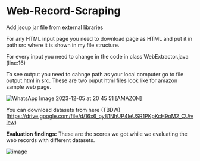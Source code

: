 # Web-Record-Scraping

Add jsoup jar file from external libraries

For any HTML input page you need to download page as HTML and put it in path src where it is shown in my file structure.

For every input you need to change in the code in class WebExtractor.java (line:16)

To see output you need to cahnge path as your local computer go to file output.html in src.
These are two ouput html files look like for amazon sample web page.

![WhatsApp Image 2023-12-05 at 20 45 51](https://github.com/Srikanth854/Web-Record-Scraping/assets/90303335/e0ef7162-9777-4e97-9de6-0b81ccb22914)
[AMAZON]

You can download datasets from here (TBDW) (https://drive.google.com/file/d/16x6_oyB1NhUP4leUSR1PKpKcH9oM2_CU/view)

**Evaluation findings:**
These are the scores we got while we evaluating the web records with different datasets.

![image](https://github.com/Srikanth854/Web-Record-Scraping/assets/90303335/68ae3991-f171-4582-9ef6-8fae745effbe)

